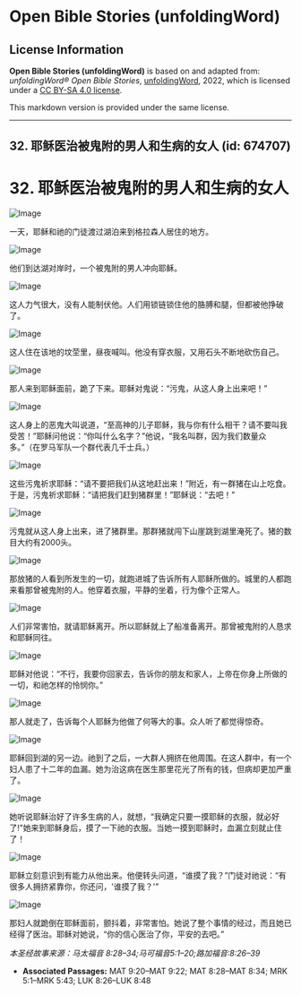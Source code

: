 # Open Bible Stories (unfoldingWord)

## License Information

**Open Bible Stories (unfoldingWord)** is based on and adapted from: _unfoldingWord® Open Bible Stories_, [unfoldingWord](https://unfoldingword.org/utw), 2022, which is licensed under a [CC BY-SA 4.0 license](https://creativecommons.org/licenses/by-sa/4.0/legalcode.en).

This markdown version is provided under the same license.



--------------------------------

## 32. 耶稣医治被鬼附的男人和生病的女人 (id: 674707)

32\. 耶稣医治被鬼附的男人和生病的女人
=====================

![Image](https://cdn.door43.org/obs/jpg/360px/obs-en-32-01.jpg?direct&)

一天，耶稣和祂的门徒渡过湖泊来到格拉森人居住的地方。

![Image](https://cdn.door43.org/obs/jpg/360px/obs-en-32-02.jpg?direct&)

他们到达湖对岸时，一个被鬼附的男人冲向耶稣。

![Image](https://cdn.door43.org/obs/jpg/360px/obs-en-32-03.jpg?direct&)

这人力气很大，没有人能制伏他。人们用锁链锁住他的胳膊和腿，但都被他挣破了。

![Image](https://cdn.door43.org/obs/jpg/360px/obs-en-32-04.jpg?direct&)

这人住在该地的坟茔里，昼夜喊叫。他没有穿衣服，又用石头不断地砍伤自己。

![Image](https://cdn.door43.org/obs/jpg/360px/obs-en-32-05.jpg?direct&)

那人来到耶稣面前，跪了下来。耶稣对鬼说：“污鬼，从这人身上出来吧！”

![Image](https://cdn.door43.org/obs/jpg/360px/obs-en-32-06.jpg?direct&)

这人身上的恶鬼大叫说道，“至高神的儿子耶稣，我与你有什么相干？请不要叫我受苦！”耶稣问他说：“你叫什么名字？”他说，“我名叫群，因为我们数量众多。”（在罗马军队一个群代表几千士兵。）

![Image](https://cdn.door43.org/obs/jpg/360px/obs-en-32-07.jpg?direct&)

这些污鬼祈求耶稣：“请不要把我们从这地赶出来！”附近，有一群猪在山上吃食。于是，污鬼祈求耶稣：“请把我们赶到猪群里！”耶稣说：“去吧！”

![Image](https://cdn.door43.org/obs/jpg/360px/obs-en-32-08.jpg?direct&)

污鬼就从这人身上出来，进了猪群里。那群猪就闯下山崖跳到湖里淹死了。猪的数目大约有2000头。

![Image](https://cdn.door43.org/obs/jpg/360px/obs-en-32-09.jpg?direct&)

那放猪的人看到所发生的一切，就跑进城了告诉所有人耶稣所做的。城里的人都跑来看那曾被鬼附的人。他穿着衣服，平静的坐着，行为像个正常人。

![Image](https://cdn.door43.org/obs/jpg/360px/obs-en-32-10.jpg?direct&)

人们非常害怕，就请耶稣离开。所以耶稣就上了船准备离开。那曾被鬼附的人恳求和耶稣同往。

![Image](https://cdn.door43.org/obs/jpg/360px/obs-en-32-11.jpg?direct&)

耶稣对他说：“不行，我要你回家去，告诉你的朋友和家人，上帝在你身上所做的一切，和祂怎样的怜悯你。”

![Image](https://cdn.door43.org/obs/jpg/360px/obs-en-32-12.jpg?direct&)

那人就走了，告诉每个人耶稣为他做了何等大的事。众人听了都觉得惊奇。

![Image](https://cdn.door43.org/obs/jpg/360px/obs-en-32-13.jpg?direct&)

耶稣回到湖的另一边。祂到了之后，一大群人拥挤在他周围。在这人群中，有一个妇人患了十二年的血漏。她为治这病在医生那里花光了所有的钱，但病却更加严重了。

![Image](https://cdn.door43.org/obs/jpg/360px/obs-en-32-14.jpg?direct&)

她听说耶稣治好了许多生病的人，就想，“我确定只要一摸耶稣的衣服，就必好了!"她来到耶稣身后，摸了一下祂的衣服。当她一摸到耶稣时，血漏立刻就止住了！

![Image](https://cdn.door43.org/obs/jpg/360px/obs-en-32-15.jpg?direct&)

耶稣立刻意识到有能力从他出来。他便转头问道，“谁摸了我？”门徒对祂说：“有很多人拥挤紧靠你，你还问，'谁摸了我？'”

![Image](https://cdn.door43.org/obs/jpg/360px/obs-en-32-16.jpg?direct&)

那妇人就跪倒在耶稣面前，颤抖着，非常害怕。她说了整个事情的经过，而且她已经得了医治。耶稣对她说，“你的信心医治了你，平安的去吧。”

*本圣经故事来源：马太福音 8:28–34;马可福音5:1–20;路加福音:8:26–39*

* **Associated Passages:** MAT 9:20–MAT 9:22; MAT 8:28–MAT 8:34; MRK 5:1–MRK 5:43; LUK 8:26–LUK 8:48

